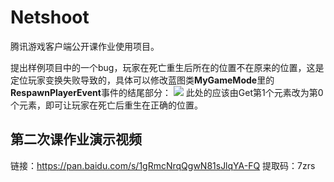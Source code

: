 # Netshoot

腾讯游戏客户端公开课作业使用项目。

提出样例项目中的一个bug，玩家在死亡重生后所在的位置不在原来的位置，这是定位玩家变换失败导致的，具体可以修改蓝图类**MyGameMode**里的**RespawnPlayerEvent**事件的结尾部分：
<img src="https://wx3.sinaimg.cn/mw2000/006Kvkl5ly1h4nwbuaaodj30qg0f7gs5.jpg">
此处的应该由Get第1个元素改为第0个元素，即可让玩家在死亡后重生在正确的位置。

## 第二次课作业演示视频

链接：<https://pan.baidu.com/s/1gRmcNrqQgwN81sJlqYA-FQ>
提取码：7zrs
